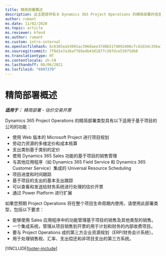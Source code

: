 ```yaml
---
title: 精简部署概述
description: 此主题提供有关 Dynamics 365 Project Operations 的精简部署的信息。
author: rumant
ms.date: 11/02/2020
ms.topic: article
ms.reviewer: kfend
ms.author: rumant
ms.custom: intro-internal
ms.openlocfilehash: bc6385ea53091ac396daee37d8b5174092406cfc42d34c356a112f665cd63456
ms.sourcegitcommit: 7f8d1e7a16af769adb43d1877c28fdce53975db8
ms.translationtype: HT
ms.contentlocale: zh-CN
ms.lasthandoff: 08/06/2021
ms.locfileid: "6997370"
---
```

# <a name="lite-deployment-overview"></a>精简部署概述

_**适用于：** 精简部署 - 估价交易开票_

Dynamics 365 Project Operations 的精简部署类型具有以下适用于基于项目的公司的功能：

- 使用 Web 版本的 Microsoft Project 进行项目规划
- 劳动力资源的多维定价和成本核算
- 支出类别基于类别的定价
- 使用 Dynamics 365 Sales 功能的基于项目的销售管理
- 与其他应用程序（如 Dynamics 365 Field Service 和 Dynamics 365 Customer Service）集成的 Universal Resource Scheduling
- 项目进度和时间跟踪
- 基于项目的支出的基本支出跟踪
- 可以查看和发送给财务系统进行处理的估价开票
- 通过 Power Platform 进行扩展

如果您预期 Project Operations 将在整个项目生命周期内使用，请使用此部署类型，包括以下要求：

- 能够使用 Sales 应用程序中的功能管理基于项目的销售及其他类型的销售。
- 一个集成系统，管理从项目销售到开票的用于计划和财务的内部收费项目。
- 要与 Project Operations 成的第三方企业资源规划（ERP/财务会计系统）。
- 用于处理销售税、汇率、支出偿还和非项目支出的第三方系统。


[!INCLUDE[footer-include](../includes/footer-banner.md)]